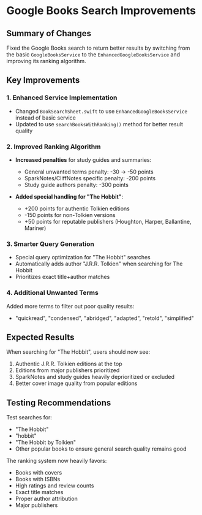 # Google Books Search Improvements

## Summary of Changes

Fixed the Google Books search to return better results by switching from the basic `GoogleBooksService` to the `EnhancedGoogleBooksService` and improving its ranking algorithm.

## Key Improvements

### 1. Enhanced Service Implementation
- Changed `BookSearchSheet.swift` to use `EnhancedGoogleBooksService` instead of basic service
- Updated to use `searchBooksWithRanking()` method for better result quality

### 2. Improved Ranking Algorithm
- **Increased penalties** for study guides and summaries:
  - General unwanted terms penalty: -30 → -50 points
  - SparkNotes/CliffNotes specific penalty: -200 points
  - Study guide authors penalty: -300 points
  
- **Added special handling for "The Hobbit"**:
  - +200 points for authentic Tolkien editions
  - -150 points for non-Tolkien versions
  - +50 points for reputable publishers (Houghton, Harper, Ballantine, Mariner)

### 3. Smarter Query Generation
- Special query optimization for "The Hobbit" searches
- Automatically adds author "J.R.R. Tolkien" when searching for The Hobbit
- Prioritizes exact title+author matches

### 4. Additional Unwanted Terms
Added more terms to filter out poor quality results:
- "quickread", "condensed", "abridged", "adapted", "retold", "simplified"

## Expected Results

When searching for "The Hobbit", users should now see:
1. Authentic J.R.R. Tolkien editions at the top
2. Editions from major publishers prioritized
3. SparkNotes and study guides heavily deprioritized or excluded
4. Better cover image quality from popular editions

## Testing Recommendations

Test searches for:
- "The Hobbit" 
- "hobbit"
- "The Hobbit by Tolkien"
- Other popular books to ensure general search quality remains good

The ranking system now heavily favors:
- Books with covers
- Books with ISBNs
- High ratings and review counts
- Exact title matches
- Proper author attribution
- Major publishers